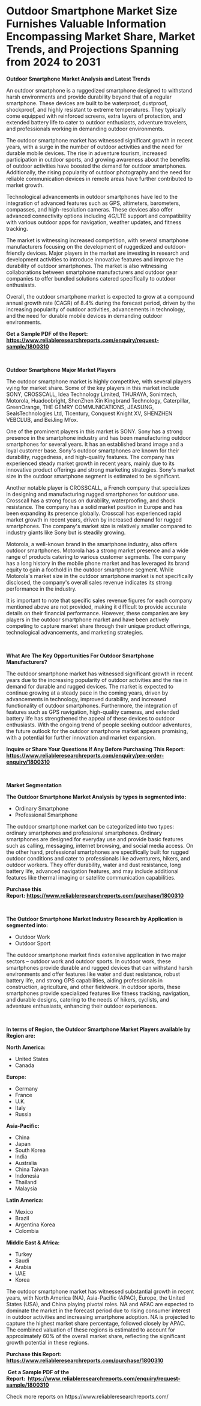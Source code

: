 <p><h1>Outdoor Smartphone Market Size Furnishes Valuable Information Encompassing Market Share, Market Trends, and Projections Spanning from 2024 to 2031</h1></p><p><strong>Outdoor Smartphone Market Analysis and Latest Trends</strong></p>
<p><p>An outdoor smartphone is a ruggedized smartphone designed to withstand harsh environments and provide durability beyond that of a regular smartphone. These devices are built to be waterproof, dustproof, shockproof, and highly resistant to extreme temperatures. They typically come equipped with reinforced screens, extra layers of protection, and extended battery life to cater to outdoor enthusiasts, adventure travelers, and professionals working in demanding outdoor environments.</p><p>The outdoor smartphone market has witnessed significant growth in recent years, with a surge in the number of outdoor activities and the need for durable mobile devices. The rise in adventure tourism, increased participation in outdoor sports, and growing awareness about the benefits of outdoor activities have boosted the demand for outdoor smartphones. Additionally, the rising popularity of outdoor photography and the need for reliable communication devices in remote areas have further contributed to market growth.</p><p>Technological advancements in outdoor smartphones have led to the integration of advanced features such as GPS, altimeters, barometers, compasses, and high-resolution cameras. These devices also offer advanced connectivity options including 4G/LTE support and compatibility with various outdoor apps for navigation, weather updates, and fitness tracking.</p><p>The market is witnessing increased competition, with several smartphone manufacturers focusing on the development of ruggedized and outdoor-friendly devices. Major players in the market are investing in research and development activities to introduce innovative features and improve the durability of outdoor smartphones. The market is also witnessing collaborations between smartphone manufacturers and outdoor gear companies to offer bundled solutions catered specifically to outdoor enthusiasts.</p><p>Overall, the outdoor smartphone market is expected to grow at a compound annual growth rate (CAGR) of 8.4% during the forecast period, driven by the increasing popularity of outdoor activities, advancements in technology, and the need for durable mobile devices in demanding outdoor environments.</p></p>
<p><strong>Get a Sample PDF of the Report:&nbsp; <a href="https://www.reliableresearchreports.com/enquiry/request-sample/1800310">https://www.reliableresearchreports.com/enquiry/request-sample/1800310</a></strong></p>
<p>&nbsp;</p>
<p><strong>Outdoor Smartphone Major Market Players</strong></p>
<p><p>The outdoor smartphone market is highly competitive, with several players vying for market share. Some of the key players in this market include SONY, CROSSCALL, Idea Technology Limited, THURAYA, Sonimtech, Motorola, Huadoobright, ShenZhen Xin Kingbrand Technology, Caterpillar, GreenOrange, THE GEMRY COMMUNICATIONS, JEASUNG, SealsTechnologies Ltd, Tlcentury, Conquest Knight XV, SHENZHEN VEBCLUB, and BeiJing Mfox. </p><p>One of the prominent players in this market is SONY. Sony has a strong presence in the smartphone industry and has been manufacturing outdoor smartphones for several years. It has an established brand image and a loyal customer base. Sony's outdoor smartphones are known for their durability, ruggedness, and high-quality features. The company has experienced steady market growth in recent years, mainly due to its innovative product offerings and strong marketing strategies. Sony's market size in the outdoor smartphone segment is estimated to be significant.</p><p>Another notable player is CROSSCALL, a French company that specializes in designing and manufacturing rugged smartphones for outdoor use. Crosscall has a strong focus on durability, waterproofing, and shock resistance. The company has a solid market position in Europe and has been expanding its presence globally. Crosscall has experienced rapid market growth in recent years, driven by increased demand for rugged smartphones. The company's market size is relatively smaller compared to industry giants like Sony but is steadily growing.</p><p>Motorola, a well-known brand in the smartphone industry, also offers outdoor smartphones. Motorola has a strong market presence and a wide range of products catering to various customer segments. The company has a long history in the mobile phone market and has leveraged its brand equity to gain a foothold in the outdoor smartphone segment. While Motorola's market size in the outdoor smartphone market is not specifically disclosed, the company's overall sales revenue indicates its strong performance in the industry.</p><p>It is important to note that specific sales revenue figures for each company mentioned above are not provided, making it difficult to provide accurate details on their financial performance. However, these companies are key players in the outdoor smartphone market and have been actively competing to capture market share through their unique product offerings, technological advancements, and marketing strategies.</p></p>
<p>&nbsp;</p>
<p><strong>What Are The Key Opportunities For Outdoor Smartphone Manufacturers?</strong></p>
<p><p>The outdoor smartphone market has witnessed significant growth in recent years due to the increasing popularity of outdoor activities and the rise in demand for durable and rugged devices. The market is expected to continue growing at a steady pace in the coming years, driven by advancements in technology, improved durability, and increased functionality of outdoor smartphones. Furthermore, the integration of features such as GPS navigation, high-quality cameras, and extended battery life has strengthened the appeal of these devices to outdoor enthusiasts. With the ongoing trend of people seeking outdoor adventures, the future outlook for the outdoor smartphone market appears promising, with a potential for further innovation and market expansion.</p></p>
<p><strong>Inquire or Share Your Questions If Any Before Purchasing This Report: <a href="https://www.reliableresearchreports.com/enquiry/pre-order-enquiry/1800310">https://www.reliableresearchreports.com/enquiry/pre-order-enquiry/1800310</a></strong></p>
<p>&nbsp;</p>
<p><strong>Market Segmentation</strong></p>
<p><strong>The Outdoor Smartphone Market Analysis by types is segmented into:</strong></p>
<p><ul><li>Ordinary Smartphone</li><li>Professional Smartphone</li></ul></p>
<p><p>The outdoor smartphone market can be categorized into two types: ordinary smartphones and professional smartphones. Ordinary smartphones are designed for everyday use and provide basic features such as calling, messaging, internet browsing, and social media access. On the other hand, professional smartphones are specifically built for rugged outdoor conditions and cater to professionals like adventurers, hikers, and outdoor workers. They offer durability, water and dust resistance, long battery life, advanced navigation features, and may include additional features like thermal imaging or satellite communication capabilities.</p></p>
<p><strong>Purchase this Report:&nbsp;<a href="https://www.reliableresearchreports.com/purchase/1800310">https://www.reliableresearchreports.com/purchase/1800310</a></strong></p>
<p>&nbsp;</p>
<p><strong>The Outdoor Smartphone Market Industry Research by Application is segmented into:</strong></p>
<p><ul><li>Outdoor Work</li><li>Outdoor Sport</li></ul></p>
<p><p>The outdoor smartphone market finds extensive application in two major sectors – outdoor work and outdoor sports. In outdoor work, these smartphones provide durable and rugged devices that can withstand harsh environments and offer features like water and dust resistance, robust battery life, and strong GPS capabilities, aiding professionals in construction, agriculture, and other fieldwork. In outdoor sports, these smartphones provide specialized features like fitness tracking, navigation, and durable designs, catering to the needs of hikers, cyclists, and adventure enthusiasts, enhancing their outdoor experiences.</p></p>
<p>&nbsp;</p>
<p><strong>In terms of Region, the Outdoor Smartphone Market Players available by Region are:</strong></p>
<p>
    <p> <strong> North America: </strong>
        <ul>
            <li>United States</li>
            <li>Canada</li>
        </ul>
        </p> 
    <p> <strong> Europe: </strong>
        <ul>
            <li>Germany</li>
            <li>France</li>
            <li>U.K.</li>
            <li>Italy</li>
            <li>Russia</li>
        </ul>
        </p> 
    <p> <strong> Asia-Pacific: </strong>
        <ul>
            <li>China</li>
            <li>Japan</li>
            <li>South Korea</li>
            <li>India</li>
            <li>Australia</li>
            <li>China Taiwan</li>
            <li>Indonesia</li>
            <li>Thailand</li>
            <li>Malaysia</li>
        </ul>
        </p> 
    <p> <strong> Latin America: </strong>
        <ul>
            <li>Mexico</li>
            <li>Brazil</li>
            <li>Argentina Korea</li>
            <li>Colombia</li>
        </ul>
        </p> 
    <p> <strong> Middle East & Africa: </strong>
        <ul>
            <li>Turkey</li>
            <li>Saudi</li>
            <li>Arabia</li>
            <li>UAE</li>
            <li>Korea</li>
        </ul>
    </p>
    </p>
<p><p>The outdoor smartphone market has witnessed substantial growth in recent years, with North America (NA), Asia-Pacific (APAC), Europe, the United States (USA), and China playing pivotal roles. NA and APAC are expected to dominate the market in the forecast period due to rising consumer interest in outdoor activities and increasing smartphone adoption. NA is projected to capture the highest market share percentage, followed closely by APAC. The combined valuation of these regions is estimated to account for approximately 60% of the overall market share, reflecting the significant growth potential in these regions.</p></p>
<p><strong>Purchase this Report: <a href="https://www.reliableresearchreports.com/purchase/1800310">https://www.reliableresearchreports.com/purchase/1800310</a></strong></p>
<p>&nbsp;<strong>Get a Sample PDF of the Report:&nbsp;&nbsp;<a href="https://www.reliableresearchreports.com/enquiry/request-sample/1800310">https://www.reliableresearchreports.com/enquiry/request-sample/1800310</a></strong></p>
<p><strong></strong></p>
<p>Check more reports on https://www.reliableresearchreports.com/</p>